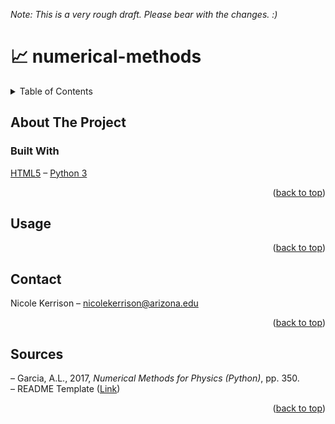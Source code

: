 <a name="readme-top"></a>
<em>Note: This is a very rough draft. Please bear with the changes. :)</em>

# 📈 numerical-methods

<!-- TABLE OF CONTENTS -->
<details>
  <summary>Table of Contents</summary>
  <ol>
    <li>
      <a href="#about-the-project">About The Project</a>
      <ul>
        <li><a href="#built-with">Built With</a></li>
      </ul>
    </li>
    <li><a href="#usage">Usage</a></li>
    <li><a href="#contact">Contact</a></li>
    <li><a href="#sources">Sources</a></li>
  </ol>
</details>

## About The Project

### Built With
[HTML5](https://html.spec.whatwg.org) – [Python 3](https://python.org)

<p align="right">(<a href="#readme-top">back to top</a>)</p>

## Usage

<p align="right">(<a href="#readme-top">back to top</a>)</p>

## Contact
Nicole Kerrison – nicolekerrison@arizona.edu

<p align="right">(<a href="#readme-top">back to top</a>)</p>

## Sources

– Garcia, A.L., 2017, <em>Numerical Methods for Physics (Python)</em>, pp. 350.<br>
– README Template ([Link](https://github.com/othneildrew/Best-README-Template))

<p align="right">(<a href="#readme-top">back to top</a>)</p>
